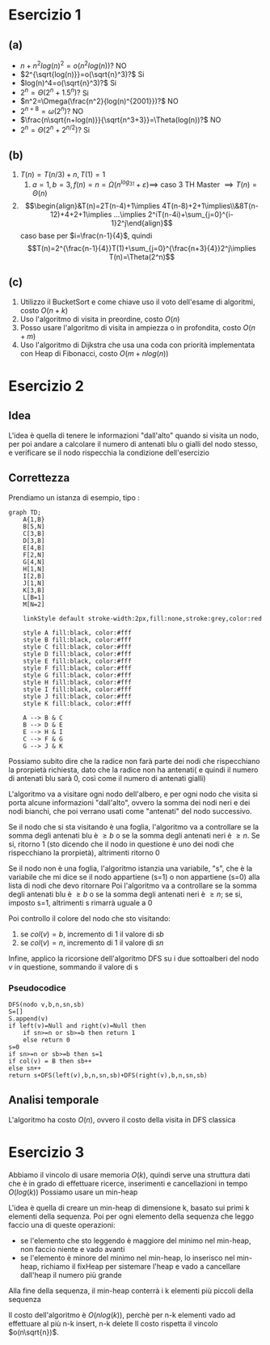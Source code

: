 
# Esercizio 1

## (a)

- $n+n^2log(n)^2=o(n^2log(n))?$ NO
- $2^{\sqrt{log(n)}}=o(\sqrt{n}^3)?$ Si
- $log(n)^4=o(\sqrt{n}^3)?$ Si
- $2^n=\Theta(2^n+1.5^n)?$ Si
- $n^2=\Omega(\frac{n^2}{log(n)^{2001}})?$ NO
- $2^{n+8}=\omega(2^n)?$ NO
- $\frac{n\sqrt{n+log(n)}}{\sqrt{n^3+3}}=\Theta(log(n))?$ NO
- $2^n=\Theta(2^n+2^{n/2})?$ Si

## (b)

1. $T(n)=T(n/3)+n,T(1)=1$
	1. $a=1,b=3,f(n)=n=\Omega(n^{log_31}+\varepsilon)\implies$ caso 3 TH Master $\implies T(n)=\Theta(n)$
2. $$\begin{align}&T(n)=2T(n-4)+1\implies 4T(n-8)+2+1\implies\\&8T(n-12)+4+2+1\implies ...\implies 2^iT(n-4i)+\sum_{j=0}^{i-1}2^j\end{align}$$ caso base per $i=\frac{n-1}{4}$, quindi $$T(n)=2^{\frac{n-1}{4}}T(1)+\sum_{j=0}^{\frac{n+3}{4}}2^j\implies T(n)=\Theta(2^n)$$

## (c)

1. Utilizzo il BucketSort e come chiave uso il voto dell'esame di algoritmi, costo $O(n+k)$
2. Uso l'algoritmo di visita in preordine, costo $O(n)$
3. Posso usare l'algoritmo di visita in ampiezza o in profondita, costo $O(n+m)$
4. Uso l'algoritmo di Dijkstra che usa una coda con priorità implementata con Heap di Fibonacci, costo $O(m+nlog(n))$

# Esercizio 2

## Idea

L'idea è quella di tenere le informazioni "dall'alto" quando si visita un nodo, per poi andare a calcolare il numero di antenati blu o gialli del nodo stesso, e verificare se il nodo rispecchia la condizione dell'esercizio

## Correttezza

Prendiamo un istanza di esempio, tipo :

```mermaid
graph TD;
	A{1,B}
	B[5,N]
	C[3,B]
	D[3,B]
	E[4,B]
	F[2,N]
	G[4,N]
	H[1,N]
	I[2,B]
	J[1,N]
	K[3,B]
	L[B=1]
	M[N=2]
	
	linkStyle default stroke-width:2px,fill:none,stroke:grey,color:red

	style A fill:black, color:#fff
	style B fill:black, color:#fff
	style C fill:black, color:#fff
	style D fill:black, color:#fff
	style E fill:black, color:#fff
	style F fill:black, color:#fff
	style G fill:black, color:#fff
	style H fill:black, color:#fff
	style I fill:black, color:#fff
	style J fill:black, color:#fff
	style K fill:black, color:#fff

	A --> B & C
	B --> D & E
	E --> H & I
	C --> F & G
	G --> J & K
```

Possiamo subito dire che la radice non farà parte dei nodi che rispecchiano la prorpietà richiesta, dato che la radice non ha antenati( e quindi il numero di antenati blu sarà $0$, così come il numero di antenati gialli)

L'algoritmo va a visitare ogni nodo dell'albero, e per ogni nodo che visita si porta alcune informazioni "dall'alto", ovvero la somma dei nodi neri e dei nodi bianchi, che poi verrano usati come "antenati" del nodo successivo.

Se il nodo che si sta visitando è una foglia, l'algoritmo va a controllare se la somma degli antenati blu è $\geq b$ o se la somma degli antenati neri è $\geq n$.
Se si, ritorno 1 (sto dicendo che il nodo in questione è uno dei nodi che rispecchiano la prorpietà), altrimenti ritorno 0

Se il nodo non è una foglia, l'algoritmo istanzia una variabile, "s", che è la variabile che mi dice se il nodo appartiene (s=1) o non appartiene (s=0) alla lista di nodi che devo ritornare
Poi l'algoritmo va a controllare se la somma degli antenati blu è $\geq b$ o se la somma degli antenati neri è $\geq n$; se si, imposto s=1, altrimenti s rimarrà uguale a 0

Poi controllo il colore del nodo che sto visitando:
1. se $col(v)=b$, incremento di 1 il valore di $sb$
2. se $col(v)=n$, incremento di 1 il valore di $sn$

Infine, applico la ricorsione dell'algoritmo DFS su i due sottoalberi del nodo $v$ in questione, sommando il valore di s

### Pseudocodice

```
DFS(nodo v,b,n,sn,sb)
S=[]
S.append(v)
if left(v)=Null and right(v)=Null then
	if sn>=n or sb>=b then return 1
	else return 0
s=0
if sn>=n or sb>=b then s=1
if col(v) = B then sb++
else sn++
return s+DFS(left(v),b,n,sn,sb)+DFS(right(v),b,n,sn,sb)
```

## Analisi temporale

L'algoritmo ha costo $O(n)$, ovvero il costo della visita in DFS classica

# Esercizio 3

Abbiamo il vincolo di usare memoria $O(k)$, quindi serve una struttura dati che è in grado di effettuare ricerce, inserimenti e cancellazioni in tempo $O(log(k))$
Possiamo usare un min-heap

L'idea è quella di creare un min-heap di dimensione k, basato sui primi k elementi della sequenza.
Poi per ogni elemento della sequenza che leggo faccio una di queste operazioni:
- se l'elemento che sto leggendo è maggiore del minimo nel min-heap, non faccio niente e vado avanti
- se l'elemento è minore del minimo nel min-heap, lo inserisco nel min-heap, richiamo il fixHeap per sistemare l'heap e vado a cancellare dall'heap il numero più grande

Alla fine della sequenza, il min-heap conterrà i k elementi più piccoli della sequenza

Il costo dell'algoritmo è $O(nlog(k))$, perchè per n-k elementi vado ad effettuare al più n-k insert, n-k delete
Il costo rispetta il vincolo $o(n\sqrt{n})$.
